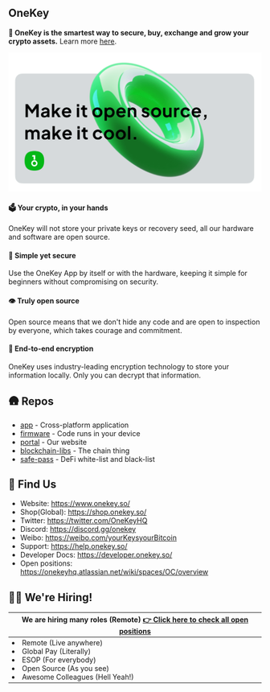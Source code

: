 ## OneKey

 **🔑 OneKey is the smartest way to secure, buy, exchange and grow your crypto assets.** Learn more [here](https://www.onekey.so/).

![make something people want](https://github.com/rayston92/graph_bed/blob/edc43bc1cd6ce6a19f3b6c30624a4b58f6870d1f/img/github_home_bg.png?raw=true)

#### 🗳️ Your crypto, in your hands

OneKey will not store your private keys or recovery seed, all our hardware and software are open source.

#### 👶 Simple yet secure

Use the OneKey App by itself or with the hardware, keeping it simple for beginners without compromising on security.

#### 👁️ Truly open source

Open source means that we don't hide any code and are open to inspection by everyone, which takes courage and commitment.

#### 🔐 End-to-end encryption

OneKey uses industry-leading encryption technology to store your information locally. Only you can decrypt that information. 

## 🛖 Repos

* [app](https://github.com/OneKeyHQ/app-monorepo) - Cross-platform application
* [firmware](https://github.com/OneKeyHQ/firmware) - Code runs in your device
* [portal](https://github.com/OneKeyHQ/portal) - Our website
* [blockchain-libs](https://github.com/OneKeyHQ/blockchain-libs) - The chain thing
* [safe-pass](https://github.com/OneKeyHQ/safe-pass) -  DeFi white-list and black-list



## 🦦 Find Us

* Website: https://www.onekey.so/
* Shop(Global): https://shop.onekey.so/
* Twitter: https://twitter.com/OneKeyHQ
* Discord: https://discord.gg/onekey
* Weibo: https://weibo.com/yourKeysyourBitcoin
* Support: https://help.onekey.so/
* Developer Docs: https://developer.onekey.so/
* Open positions: https://onekeyhq.atlassian.net/wiki/spaces/OC/overview

## 🙋‍♂️ We're Hiring!

<table>
    <thead>
        <tr>
            <th colspan="2"> We are hiring many roles (Remote)
            <a href="https://onekeyhq.atlassian.net/wiki/spaces/OC/overview">👉 Click here to check all open positions</a>
            </th>
        </tr>
    </thead>
    <tbody>
        <tr>
            <td>
            <li> Remote (Live anywhere)</li>
            <li> Global Pay (Literally)</li>
            <li> ESOP (For everybody)</li>
            <li> Open Source (As you see)</li>
            <li> Awesome Colleagues (Hell Yeah!)</li>
            </td>
        </tr>
    </tbody>
</table>
